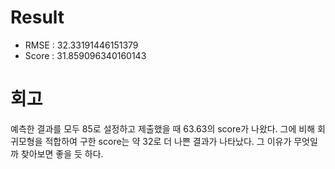 # Result
- RMSE : 32.33191446151379
- Score : 31.859096340160143

# 회고
예측한 결과를 모두 85로 설정하고 제출했을 때 63.63의 score가 나왔다. 그에 비해 회귀모형을 적합하여 구한 score는 약 32로 더 나쁜 결과가 나타났다. 그 이유가 무엇일까 찾아보면 좋을 듯 하다.
